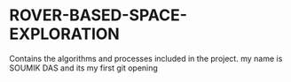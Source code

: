 # ROVER-BASED-SPACE-EXPLORATION
Contains the algorithms and processes included in the project.
my name is SOUMIK DAS and its my first git opening
